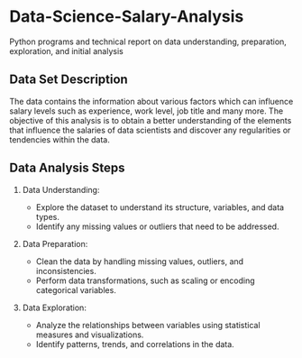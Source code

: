 # Data-Science-Salary-Analysis
Python programs and technical report on data understanding, preparation, exploration, and initial analysis
## Data Set Description
The data contains the information about various factors which can influence salary levels such as experience, work level, job title and many more. The objective of this analysis is to obtain a better understanding of the elements that influence the salaries of data scientists and discover any regularities or tendencies within the data.

## Data Analysis Steps
1. Data Understanding: 
    - Explore the dataset to understand its structure, variables, and data types.
    - Identify any missing values or outliers that need to be addressed.

2. Data Preparation:
    - Clean the data by handling missing values, outliers, and inconsistencies.
    - Perform data transformations, such as scaling or encoding categorical variables.

3. Data Exploration:
    - Analyze the relationships between variables using statistical measures and visualizations.
    - Identify patterns, trends, and correlations in the data.

<!-- 4. Initial Analysis:
    - Apply statistical techniques and machine learning algorithms to gain insights from the data.
    - Evaluate the performance of different models and select the most appropriate one.

## Results and Conclusion
Summarize the findings from the data analysis and highlight any significant insights or trends discovered. Discuss the factors that have the most influence on data scientist salaries and provide recommendations for organizations or individuals based on the analysis.

## Future Work
Suggest potential areas for further analysis or improvement. This could include exploring additional variables, applying advanced modeling techniques, or incorporating external data sources.

## References
List any references or sources used in the analysis, such as research papers, articles, or datasets.

## License
Specify the license under which the code and analysis are shared, if applicable.

## Contact Information
Provide contact information for inquiries or collaborations related to the analysis. -->